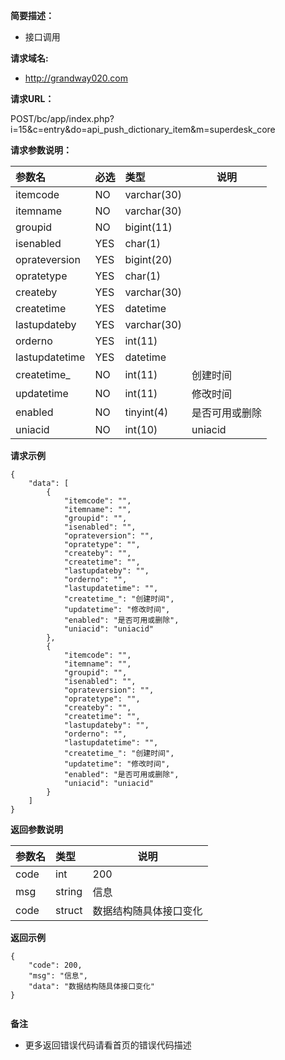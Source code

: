 
**简要描述：**

- 接口调用

**请求域名:**

- http://grandway020.com

**请求URL：**

<span class="default post">POST</span>/bc/app/index.php?i=15&c=entry&do=api_push_dictionary_item&m=superdesk_core

**请求参数说明：**

|参数名|必选|类型|说明|
|:----    |:---|:----- |-----   |
|itemcode |NO  |varchar(30) |   |
|itemname |NO  |varchar(30) |   |
|groupid |NO  |bigint(11) |   |
|isenabled |YES  |char(1) |   |
|oprateversion |YES  |bigint(20) |   |
|opratetype |YES  |char(1) |   |
|createby |YES  |varchar(30) |   |
|createtime |YES  |datetime |   |
|lastupdateby |YES  |varchar(30) |   |
|orderno |YES  |int(11) |   |
|lastupdatetime |YES  |datetime |   |
|createtime_ |NO  |int(11) |创建时间   |
|updatetime |NO  |int(11) |修改时间   |
|enabled |NO  |tinyint(4) |是否可用或删除   |
|uniacid |NO  |int(10) |uniacid   |


 **请求示例**

```
{
    "data": [
        {
            "itemcode": "",
            "itemname": "",
            "groupid": "",
            "isenabled": "",
            "oprateversion": "",
            "opratetype": "",
            "createby": "",
            "createtime": "",
            "lastupdateby": "",
            "orderno": "",
            "lastupdatetime": "",
            "createtime_": "创建时间",
            "updatetime": "修改时间",
            "enabled": "是否可用或删除",
            "uniacid": "uniacid"
        },
        {
            "itemcode": "",
            "itemname": "",
            "groupid": "",
            "isenabled": "",
            "oprateversion": "",
            "opratetype": "",
            "createby": "",
            "createtime": "",
            "lastupdateby": "",
            "orderno": "",
            "lastupdatetime": "",
            "createtime_": "创建时间",
            "updatetime": "修改时间",
            "enabled": "是否可用或删除",
            "uniacid": "uniacid"
        }
    ]
}

```

 **返回参数说明**

|参数名|类型|说明|
|:-----  |:-----|-----                           |
|code |int   |200  |
|msg |string   |信息  |
|code |struct   |数据结构随具体接口变化  |


**返回示例**

```
{
    "code": 200,
    "msg": "信息",
    "data": "数据结构随具体接口变化"
}


```

 **备注**

- 更多返回错误代码请看首页的错误代码描述



